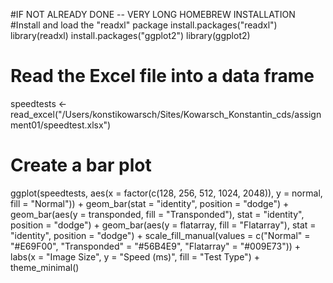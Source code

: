 
#IF NOT ALREADY DONE -- VERY LONG HOMEBREW INSTALLATION
#Install and load the "readxl" package
install.packages("readxl")
library(readxl)
install.packages("ggplot2")
library(ggplot2)


# Read the Excel file into a data frame
speedtests <- read_excel("/Users/konstikowarsch/Sites/Kowarsch_Konstantin_cds/assignment01/speedtest.xlsx")



# Create a bar plot
ggplot(speedtests, aes(x = factor(c(128, 256, 512, 1024, 2048)), y = normal, fill = "Normal")) +
  geom_bar(stat = "identity", position = "dodge") +
  geom_bar(aes(y = transponded, fill = "Transponded"), stat = "identity", position = "dodge") +
  geom_bar(aes(y = flatarray, fill = "Flatarray"), stat = "identity", position = "dodge") +
  scale_fill_manual(values = c("Normal" = "#E69F00", "Transponded" = "#56B4E9", "Flatarray" = "#009E73")) +
  labs(x = "Image Size", y = "Speed (ms)", fill = "Test Type") +
  theme_minimal()


